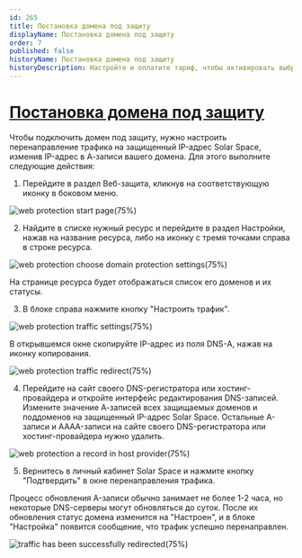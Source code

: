 ```yaml
---
id: 265
title: Постановка домена под защиту
displayName: Постановка домена под защиту
order: 7
published: false
historyName: Постановка домена под защиту
historyDescription: Настройте и оплатите тариф, чтобы активировать выбранные сервисы
---
```


# [Постановка домена под защиту](domain-name-protection)


Чтобы подключить домен под защиту, нужно настроить перенаправление трафика на защищенный IP-адрес Solar Space, изменив IP-адрес в А-записи вашего домена. Для этого выполните следующие действия:

1. Перейдите в раздел Веб-защита, кликнув на соответствующую иконку в боковом меню.

![web protection start page(75%)](https://img.solarspace.pro/docs/web-protection-start-page.jpg "Старовая страница ВЕБ-защиты")

2. Найдите в списке нужный ресурс и перейдите в раздел Настройки, нажав на название ресурса, либо на иконку с тремя точками справа в строке ресурса.

![web protection choose domain protection settings(75%)](https://img.solarspace.pro/docs/web-protection-choose-domain-protection-settings.jpg "Настройки веб-защиты домена")

На странице ресурса будет отображаться список его доменов и их статусы.

3. В блоке справа нажмите кнопку "Настроить трафик".

![web protection traffic settings(75%)](https://img.solarspace.pro/docs/web-protection-traffic-settings.jpg)

В открывшемся окне скопируйте IP-адрес из поля DNS-А, нажав на иконку копирования.

![web protection traffic redirect(75%)](https://img.solarspace.pro/docs/web-protection-traffic-redirect.jpg)

4. Перейдите на сайт своего DNS-регистратора или хостинг-провайдера и откройте интерфейс редактирования DNS-записей. Измените значение А-записей всех защищаемых доменов и поддоменов на защищенный IP-адрес Solar Space. Остальные A-записи и AAAA-записи на сайте своего DNS-регистратора или хостинг-провайдера нужно удалить.

![web protection a record in host provider(75%)](https://img.solarspace.pro/docs/web-protection-a-record-in-host-provider.jpg)

5. Вернитесь в личный кабинет Solar Space и нажмите кнопку "Подтвердить" в окне перенаправления трафика.

Процесс обновления A-записи обычно занимает не более 1-2 часа, но некоторые DNS-серверы могут обновляться до суток. После их обновления статус домена изменится на "Настроен", и в блоке "Настройка" появится сообщение, что трафик успешно перенаправлен.

![traffic has been successfully redirected(75%)](https://img.solarspace.pro/docs/traffic-has-been-successfully-redirected.jpg)

